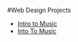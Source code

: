 #Web Design Projects

<ul>
     <li><a href="html_new/index.html"target="_blank"> Intro to Music</a></li> 
     <li><a href="html_css/index.html"target="_blank"> Into To Music</a></li>
</ul>